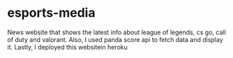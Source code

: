 # esports-media 
News website that shows the latest info about league of legends, cs go, call of duty and valorant. Also,  I used panda score api to fetch data and display it. Lastly, I deployed this websitein heroku
